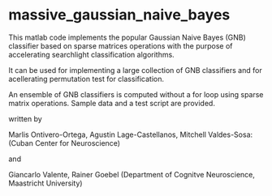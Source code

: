# massive_gaussian_naive_bayes

This matlab code implements the popular Gaussian Naive Bayes (GNB) classifier based on sparse matrices operations with the purpose of accelerating searchlight classification algorithms. 

It can be used for implementing a large collection of GNB classifiers and for acellerating permutation test for classification.
 
An ensemble of GNB classifiers is computed without a for loop using sparse matrix operations. Sample data and a test script are provided.

written by 

Marlis Ontivero-Ortega,   Agustin Lage-Castellanos, Mitchell Valdes-Sosa:     (Cuban Center for Neuroscience)      

and 

Giancarlo Valente, Rainer Goebel             (Department of Cognitve Neuroscience, Maastricht University)



